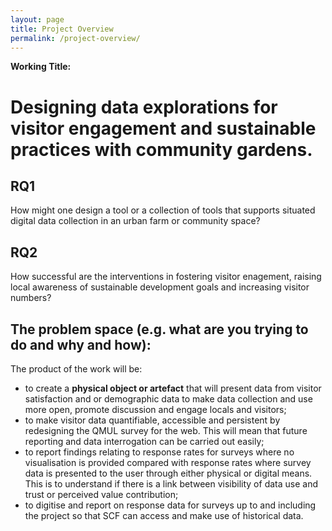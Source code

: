```yaml
---
layout: page
title: Project Overview
permalink: /project-overview/
---
```


**Working Title:** 
# Designing data explorations for visitor engagement and sustainable practices with community gardens.  

## RQ1
How might one design a tool or a collection of tools that supports situated digital data collection in an urban farm or community space? 

## RQ2
How successful are the interventions in fostering visitor enagement, raising local awareness of sustainable development goals and increasing visitor numbers?  

## The problem space (e.g. what are you trying to do and why and how):
The product of the work will be: 
* to create a **physical object or artefact** that will present data from visitor satisfaction and or demographic data to make data collection and use more open, promote discussion and engage locals and visitors;
* to make visitor data quantifiable, accessible and persistent by redesigning the QMUL survey for the web. This will mean that future reporting and data interrogation can be carried out easily; 
* to report findings relating to response rates for surveys where no visualisation is provided compared with response rates where survey data is presented to the user through either physical or digital means. This is to understand if there is a link between visibility of data use and trust or perceived value contribution; 
* to digitise and report on response data for surveys up to and including the project so that SCF can access and make use of historical data.




